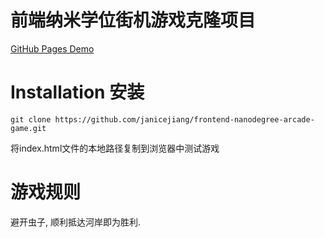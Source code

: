 前端纳米学位街机游戏克隆项目
===============================

[GitHub Pages Demo](https://janicejiang.github.io/frontend-nanodegree-arcade-game/)

# Installation 安装

```
git clone https://github.com/janicejiang/frontend-nanodegree-arcade-game.git
```
将index.html文件的本地路径复制到浏览器中测试游戏

# 游戏规则

避开虫子, 顺利抵达河岸即为胜利.
